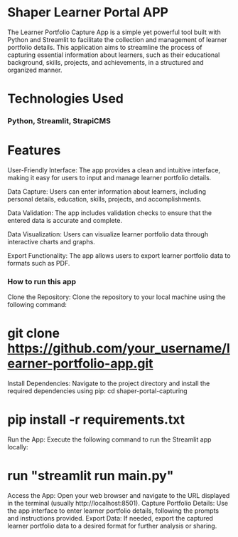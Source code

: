 # Shaper Learner Portal APP

The Learner Portfolio Capture App is a simple yet powerful tool built with Python and Streamlit to facilitate the collection and management of learner portfolio details. This application aims to streamline the process of capturing essential information about learners, such as their educational background, skills, projects, and achievements, in a structured and organized manner.

# Technologies Used

### Python, Streamlit, StrapiCMS


# Features

User-Friendly Interface: The app provides a clean and intuitive interface, making it easy for users to input and manage learner portfolio details.

Data Capture: Users can enter information about learners, including personal details, education, skills, projects, and accomplishments.

Data Validation: The app includes validation checks to ensure that the entered data is accurate and complete.

Data Visualization: Users can visualize learner portfolio data through interactive charts and graphs.

Export Functionality: The app allows users to export learner portfolio data to formats such as PDF.

### How to run this app
Clone the Repository: Clone the repository to your local machine using the following command:

# git clone https://github.com/your_username/learner-portfolio-app.git

Install Dependencies: Navigate to the project directory and install the required dependencies using pip:
cd shaper-portal-capturing

# pip install -r requirements.txt

Run the App: Execute the following command to run the Streamlit app locally:

# run "streamlit run main.py"

Access the App: Open your web browser and navigate to the URL displayed in the terminal (usually http://localhost:8501).
Capture Portfolio Details: Use the app interface to enter learner portfolio details, following the prompts and instructions provided.
Export Data: If needed, export the captured learner portfolio data to a desired format for further analysis or sharing.



